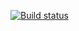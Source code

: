 [![Build status](https://ci.appveyor.com/api/projects/status/80y9g2yg3g7fqdyn?svg=true)](https://ci.appveyor.com/project/AnastasiaMR/postmanecho)

